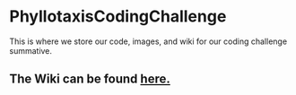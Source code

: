 # PhyllotaxisCodingChallenge
This is where we store our code, images, and wiki for our coding challenge summative.

## The Wiki can be found [here.](https://github.com/kwood3/PhyllotaxisCodingChallenge/wiki)
